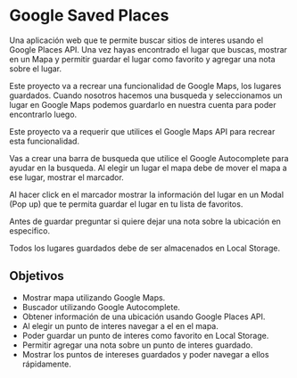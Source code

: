 # Google Saved Places

Una aplicación web que te permite buscar sitios de interes usando el Google Places API. Una vez hayas encontrado el lugar que buscas, mostrar en un Mapa y permitir guardar el lugar como favorito y agregar una nota sobre el lugar.

Este proyecto va a recrear una funcionalidad de Google Maps, los lugares guardados. Cuando nosotros hacemos una busqueda y seleccionamos un lugar en Google Maps podemos guardarlo en nuestra cuenta para poder encontrarlo luego.

Este proyecto va a requerir que utilices el Google Maps API para recrear esta funcionalidad.

Vas a crear una barra de busqueda que utilice el Google Autocomplete para ayudar en la busqueda. Al elegir un lugar el mapa debe de mover el mapa a ese lugar, mostrar el marcador.

Al hacer click en el marcador mostrar la información del lugar en un Modal (Pop up) que te permita guardar el lugar en tu lista de favoritos.

Antes de guardar preguntar si quiere dejar una nota sobre la ubicación en especifico.

Todos los lugares guardados debe de ser almacenados en Local Storage.

## Objetivos

- Mostrar mapa utilizando Google Maps.
- Buscador utilizando Google Autocomplete.
- Obtener información de una ubicación usando Google Places API.
- Al elegir un punto de interes navegar a el en el mapa.
- Poder guardar un punto de interes como favorito en Local Storage.
- Permitir agregar una nota sobre un punto de interes guardado.
- Mostrar los puntos de intereses guardados y poder navegar a ellos rápidamente.
